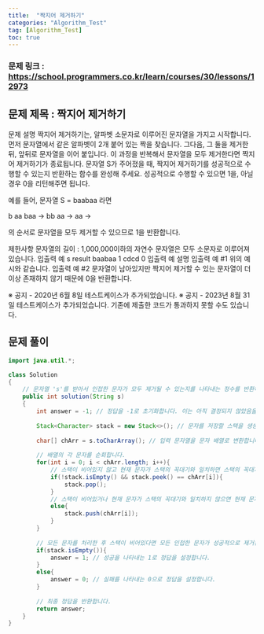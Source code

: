 ```yaml
---
title:  "짝지어 제거하기"
categories: "Algorithm_Test"
tag: [Algorithm_Test]
toc: true
---
```


### 문제 링크 : https://school.programmers.co.kr/learn/courses/30/lessons/12973

## 문제 제목 : 짝지어 제거하기

문제 설명
짝지어 제거하기는, 알파벳 소문자로 이루어진 문자열을 가지고 시작합니다. 먼저 문자열에서 같은 알파벳이 2개 붙어 있는 짝을 찾습니다. 그다음, 그 둘을 제거한 뒤, 앞뒤로 문자열을 이어 붙입니다. 이 과정을 반복해서 문자열을 모두 제거한다면 짝지어 제거하기가 종료됩니다. 문자열 S가 주어졌을 때, 짝지어 제거하기를 성공적으로 수행할 수 있는지 반환하는 함수를 완성해 주세요. 성공적으로 수행할 수 있으면 1을, 아닐 경우 0을 리턴해주면 됩니다.

예를 들어, 문자열 S = baabaa 라면

b aa baa → bb aa → aa →

의 순서로 문자열을 모두 제거할 수 있으므로 1을 반환합니다.

제한사항
문자열의 길이 : 1,000,000이하의 자연수
문자열은 모두 소문자로 이루어져 있습니다.
입출력 예
s	result
baabaa	1
cdcd	0
입출력 예 설명
입출력 예 #1
위의 예시와 같습니다.
입출력 예 #2
문자열이 남아있지만 짝지어 제거할 수 있는 문자열이 더 이상 존재하지 않기 때문에 0을 반환합니다.

※ 공지 - 2020년 6월 8일 테스트케이스가 추가되었습니다.
※ 공지 - 2023년 8월 31일 테스트케이스가 추가되었습니다. 기존에 제출한 코드가 통과하지 못할 수도 있습니다.

## 문제 풀이
```java
import java.util.*;

class Solution
{
    // 문자열 's'를 받아서 인접한 문자가 모두 제거될 수 있는지를 나타내는 정수를 반환하는 메서드입니다.
    public int solution(String s)
    {
        int answer = -1; // 정답을 -1로 초기화합니다. 이는 아직 결정되지 않았음을 나타냅니다.
        
        Stack<Character> stack = new Stack<>(); // 문자를 저장할 스택을 생성합니다.
        
        char[] chArr = s.toCharArray(); // 입력 문자열을 문자 배열로 변환합니다.
        
        // 배열의 각 문자를 순회합니다.
        for(int i = 0; i < chArr.length; i++){
            // 스택이 비어있지 않고 현재 문자가 스택의 꼭대기와 일치하면 스택의 꼭대기를 제거합니다.
            if(!stack.isEmpty() && stack.peek() == chArr[i]){
                stack.pop();
            }
            // 스택이 비어있거나 현재 문자가 스택의 꼭대기와 일치하지 않으면 현재 문자를 스택에 넣습니다.
            else{
                stack.push(chArr[i]);
            }
        }
        
        // 모든 문자를 처리한 후 스택이 비어있다면 모든 인접한 문자가 성공적으로 제거된 것입니다.
        if(stack.isEmpty()){
            answer = 1; // 성공을 나타내는 1로 정답을 설정합니다.
        }
        else{
            answer = 0; // 실패를 나타내는 0으로 정답을 설정합니다.
        }
        
        // 최종 정답을 반환합니다.
        return answer;
    }
}

```